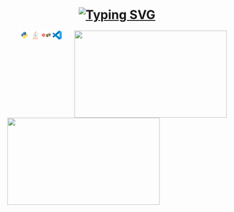 <h1 align="center">
   <a href="https://git.io/typing-svg">
       <img src="https://readme-typing-svg.demolab.com?font=Fira+Code&duration=3000&pause=100&color=F05033&center=true&vCenter=true&multiline=true&width=435&height=60&lines=Hello+World%2C;I+am+Lemon+and+I+like+moths." alt="Typing SVG" />
    </a>
</h1>
<div align=center>
    <a href="https://github.com/anuraghazra/github-readme-stats">
        <img align="right" src="https://github-readme-stats.vercel.app/api/top-langs/?username=mothsfollow&layout=compact&theme=dracula&langs_count=8&hide_border=false&border_color=f05033" width="350" height="200"/>
    </a>
    <a>
      <img align="left" src="https://github-readme-stats.vercel.app/api?username=mothsfollow&show_icons=true&theme=dracula&count_private=true&hide_border=false&border_color=f05033"width="350" height="200"/>
    </a>
</ div>

<code><img height="21" src="https://raw.githubusercontent.com/github/explore/80688e429a7d4ef2fca1e82350fe8e3517d3494d/topics/python/python.png"></code>
<code><img height="21" src="https://raw.githubusercontent.com/github/explore/80688e429a7d4ef2fca1e82350fe8e3517d3494d/topics/java/java.png"></code>
<code><img height="21" src="https://raw.githubusercontent.com/github/explore/80688e429a7d4ef2fca1e82350fe8e3517d3494d/topics/git/git.png"></code>
<code><img height="21" src="https://raw.githubusercontent.com/github/explore/80688e429a7d4ef2fca1e82350fe8e3517d3494d/topics/visual-studio-code/visual-studio-code.png"></code>
